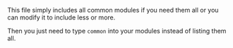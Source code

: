 This file simply includes all common modules if you need them all or you can modify it to include less or more.

Then you just need to type `common` into your modules instead of listing them all.